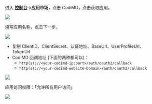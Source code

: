 <IntegrationDetailCard :title="`在 ${$localeConfig.brandName} 中创建应用`">

进入 **[控制台](https://console.authing.cn)->应用市场**，点击 CodiMD，点击获取应用。

![](~@imagesZhCn/integration/codimd/1-1.png)

填写应用名称，点击下一步。

![](~@imagesZhCn/integration/codimd/1-2.png)

- 复制 ClientID、ClientSecret、认证地址、BaseUrl、UserProfileUrl、TokenUrl
- CodiMD 回调地址 (下面的两种都可以)：
  - `http(s)://<your-codimd-ip:port>/auth/oauth2/callback`
  - `http(s)://<your-codimd-website-Domain>/auth/oauth2/callback`

![](~@imagesZhCn/integration/codimd/1-3.png)

应用访问权限：「允许所有用户访问」

![](~@imagesZhCn/integration/codimd/2-3.png)

</IntegrationDetailCard>
